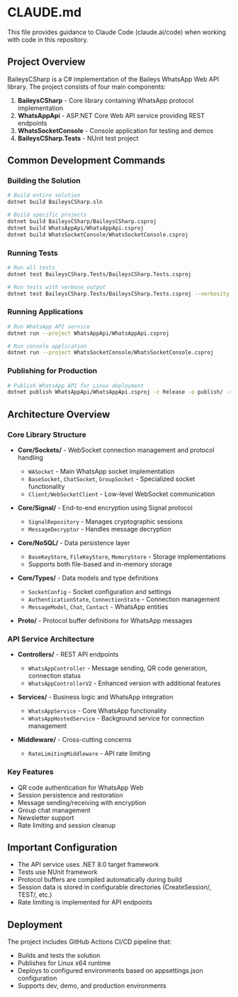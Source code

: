 # CLAUDE.md

This file provides guidance to Claude Code (claude.ai/code) when working with code in this repository.

## Project Overview

BaileysCSharp is a C# implementation of the Baileys WhatsApp Web API library. The project consists of four main components:

1. **BaileysCSharp** - Core library containing WhatsApp protocol implementation
2. **WhatsAppApi** - ASP.NET Core Web API service providing REST endpoints
3. **WhatsSocketConsole** - Console application for testing and demos
4. **BaileysCSharp.Tests** - NUnit test project

## Common Development Commands

### Building the Solution
```bash
# Build entire solution
dotnet build BaileysCSharp.sln

# Build specific projects
dotnet build BaileysCSharp/BaileysCSharp.csproj
dotnet build WhatsAppApi/WhatsAppApi.csproj
dotnet build WhatsSocketConsole/WhatsSocketConsole.csproj
```

### Running Tests
```bash
# Run all tests
dotnet test BaileysCSharp.Tests/BaileysCSharp.Tests.csproj

# Run tests with verbose output
dotnet test BaileysCSharp.Tests/BaileysCSharp.Tests.csproj --verbosity normal
```

### Running Applications
```bash
# Run WhatsApp API service
dotnet run --project WhatsAppApi/WhatsAppApi.csproj

# Run console application
dotnet run --project WhatsSocketConsole/WhatsSocketConsole.csproj
```

### Publishing for Production
```bash
# Publish WhatsApp API for Linux deployment
dotnet publish WhatsAppApi/WhatsAppApi.csproj -c Release -o publish/ -r linux-x64
```

## Architecture Overview

### Core Library Structure

- **Core/Sockets/** - WebSocket connection management and protocol handling
  - `WASocket` - Main WhatsApp socket implementation
  - `BaseSocket`, `ChatSocket`, `GroupSocket` - Specialized socket functionality
  - `Client/WebSocketClient` - Low-level WebSocket communication

- **Core/Signal/** - End-to-end encryption using Signal protocol
  - `SignalRepository` - Manages cryptographic sessions
  - `MessageDecryptor` - Handles message decryption

- **Core/NoSQL/** - Data persistence layer
  - `BaseKeyStore`, `FileKeyStore`, `MemoryStore` - Storage implementations
  - Supports both file-based and in-memory storage

- **Core/Types/** - Data models and type definitions
  - `SocketConfig` - Socket configuration and settings
  - `AuthenticationState`, `ConnectionState` - Connection management
  - `MessageModel`, `Chat`, `Contact` - WhatsApp entities

- **Proto/** - Protocol buffer definitions for WhatsApp messages

### API Service Architecture

- **Controllers/** - REST API endpoints
  - `WhatsAppController` - Message sending, QR code generation, connection status
  - `WhatsAppControllerV2` - Enhanced version with additional features

- **Services/** - Business logic and WhatsApp integration
  - `WhatsAppService` - Core WhatsApp functionality
  - `WhatsAppHostedService` - Background service for connection management

- **Middleware/** - Cross-cutting concerns
  - `RateLimitingMiddleware` - API rate limiting

### Key Features

- QR code authentication for WhatsApp Web
- Session persistence and restoration
- Message sending/receiving with encryption
- Group chat management
- Newsletter support
- Rate limiting and session cleanup

## Important Configuration

- The API service uses .NET 8.0 target framework
- Tests use NUnit framework
- Protocol buffers are compiled automatically during build
- Session data is stored in configurable directories (CreateSession/, TEST/, etc.)
- Rate limiting is implemented for API endpoints

## Deployment

The project includes GitHub Actions CI/CD pipeline that:
- Builds and tests the solution
- Publishes for Linux x64 runtime
- Deploys to configured environments based on appsettings.json configuration
- Supports dev, demo, and production environments